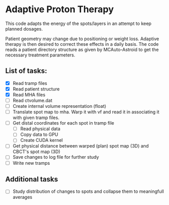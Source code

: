 # Adaptive Proton Therapy

This code adapts the energy of the spots/layers in an attempt to keep planned dosages.

Patient geometry may change due to positioning or weight loss. Adaptive therapy is then desired to correct these effects in a daily basis. The code reads a patient directory structure as given by MCAuto-Astroid to get the necessary treatment parameters.

## List of tasks:
- [x] Read tramp files
- [x] Read patient structure
- [x] Read MHA files
- [ ] Read ctvolume.dat
- [ ] Create internal volume representation (float)
- [ ] Translate spot map to mha. Warp it with vf and read it in associating it with given tramp files.
- [ ] Get distal coordinates for each spot in tramp file
  * [ ] Read physical data
  * [ ] Copy data to GPU
  * [ ] Create CUDA kernel
- [ ] Get physical distance between warped (plan) spot map (3D) and CBCT's spot map (3D)
- [ ] Save changes to log file for further study
- [ ] Write new tramps

## Additional tasks
- [ ] Study distribution of changes to spots and collapse them to meaningfull averages
